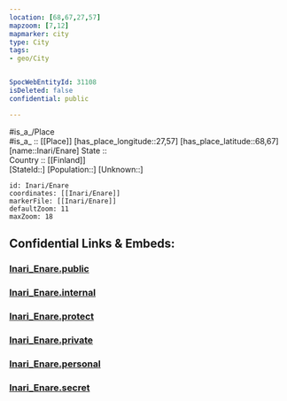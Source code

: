 ```yaml
---
location: [68,67,27,57] 
mapzoom: [7,12] 
mapmarker: city 
type: City
tags:
- geo/City


SpocWebEntityId: 31108
isDeleted: false
confidential: public

---
```

#is_a_/Place  
#is_a_ :: [[Place]] 
[has_place_longitude::27,57] 
[has_place_latitude::68,67] 
[name::Inari/Enare] 
State ::  
Country :: [[Finland]]  
[StateId::] 
[Population::] 
[Unknown::] 


```leaflet
id: Inari/Enare
coordinates: [[Inari/Enare]] 
markerFile: [[Inari/Enare]] 
defaultZoom: 11 
maxZoom: 18
```


## Confidential Links & Embeds: 

### [Inari_Enare.public](/_public/\Earth\Continent\Europe\Europe~North\Finland\CityInari_Enare.public.md) 

### [Inari_Enare.internal](/_internal/\Earth\Continent\Europe\Europe~North\Finland\CityInari_Enare.internal.md) 

### [Inari_Enare.protect](/_protect/\Earth\Continent\Europe\Europe~North\Finland\CityInari_Enare.protect.md) 

### [Inari_Enare.private](/_private/\Earth\Continent\Europe\Europe~North\Finland\CityInari_Enare.private.md) 

### [Inari_Enare.personal](/_personal/\Earth\Continent\Europe\Europe~North\Finland\CityInari_Enare.personal.md) 

### [Inari_Enare.secret](/_secret/\Earth\Continent\Europe\Europe~North\Finland\CityInari_Enare.secret.md)

